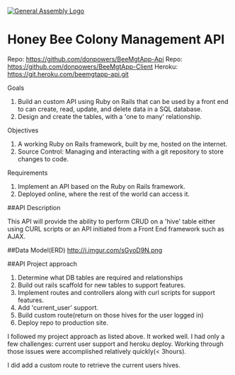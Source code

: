 
[![General Assembly Logo](https://camo.githubusercontent.com/1a91b05b8f4d44b5bbfb83abac2b0996d8e26c92/687474703a2f2f692e696d6775722e636f6d2f6b6538555354712e706e67)](https://generalassemb.ly/education/web-development-immersive)

# Honey Bee Colony Management API
Repo: https://github.com/donpowers/BeeMgtApp-Api
Repo: https://github.com/donpowers/BeeMgtApp-Client
Heroku: https://git.heroku.com/beemgtapp-api.git

Goals

1. Build an custom API using Ruby on Rails that can be used by a front end to can create, read, update, and delete data in a SQL database.
2. Design and create the tables, with a 'one to many' relationship.

Objectives

1. A working Ruby on Rails framework, built by me, hosted on the internet.
2. Source Control: Managing and interacting with a git repository to store changes to code.

Requirements

1. Implement an API based on the Ruby on Rails framework.
2. Deployed online, where the rest of the world can access it.

##API Description

This API will provide the ability to perform CRUD on a 'hive' table either using CURL scripts or an API initiated from a Front End framework such as AJAX.

##Data Model(ERD)
http://i.imgur.com/sGyoD9N.png

##API Project approach

1. Determine what DB tables are required and relationships
2. Build out rails scaffold for new tables to support features.
3. Implement routes and controllers along with curl scripts for support features.
4. Add 'current_user' support.
5. Build custom route(return on those hives for the user logged in)
6. Deploy repo to production site.

I followed my project approach as listed above.  It worked well. I had
only a few challenges: current user support and heroku deploy. Working
through those issues were accomplished relatively quickly(< 3hours).

I did add a custom route to retrieve the current users hives.

